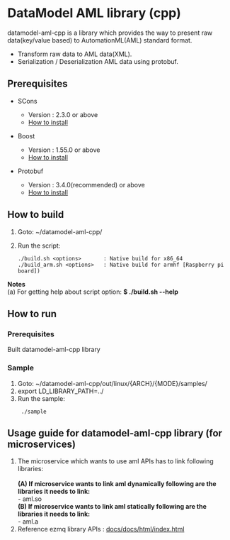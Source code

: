 # DataModel AML library (cpp)
datamodel-aml-cpp is a library which provides the way to present raw data(key/value based) to AutomationML(AML) standard format.
 - Transform raw data to AML data(XML).
 - Serialization / Deserialization AML data using protobuf.


## Prerequisites ##
- SCons
  - Version : 2.3.0 or above
  - [How to install](http://scons.org/doc/2.3.0/HTML/scons-user/c95.html)

- Boost
  - Version : 1.55.0 or above
  - [How to install](http://www.boost.org/doc/libs/1_66_0/more/getting_started/unix-variants.html)

- Protobuf
  - Version : 3.4.0(recommended) or above
  - [How to install](https://developers.google.com/protocol-buffers/docs/downloads)


## How to build ##
1. Goto: ~/datamodel-aml-cpp/
2. Run the script:

   ```
   ./build.sh <options>       : Native build for x86_64
   ./build_arm.sh <options>   : Native build for armhf [Raspberry pi board])
   ```
**Notes** </br>
(a) For getting help about script option: **$ ./build.sh --help** </br>


## How to run ##

### Prerequisites ###
 Built datamodel-aml-cpp library

### Sample ###
1. Goto: ~/datamodel-aml-cpp/out/linux/{ARCH}/{MODE}/samples/
2. export LD_LIBRARY_PATH=../
3. Run the sample:
    ```
     ./sample
    ```

## Usage guide for datamodel-aml-cpp library (for microservices)

1. The microservice which wants to use aml APIs has to link following libraries:</br></br>
   **(A) If microservice wants to link aml dynamically following are the libraries it needs to link:**</br>
        - aml.so</br>
   **(B) If microservice wants to link aml statically following are the libraries it needs to link:**</br>
        - aml.a</br>
2. Reference ezmq library APIs : [docs/docs/html/index.html](docs/docs/html/index.html)


</br></br>